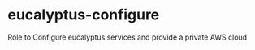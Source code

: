 eucalyptus-configure
====================

Role to Configure eucalyptus services and provide a private AWS cloud
